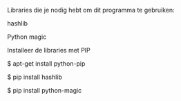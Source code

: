 Libraries die je nodig hebt om dit programma te gebruiken:

  hashlib

  Python magic 



Installeer de libraries met PIP

$ apt-get install python-pip

$ pip install hashlib

$ pip install python-magic
